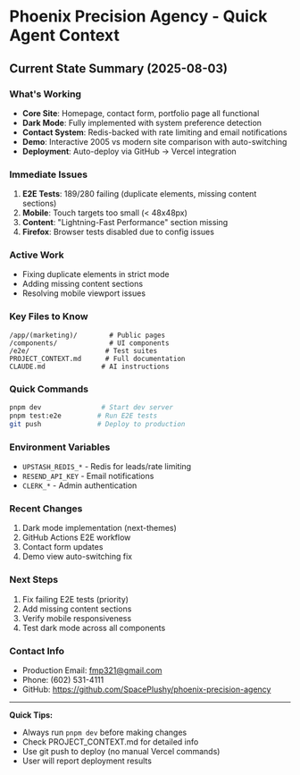 # Phoenix Precision Agency - Quick Agent Context

## Current State Summary (2025-08-03)

### What's Working
- **Core Site**: Homepage, contact form, portfolio page all functional
- **Dark Mode**: Fully implemented with system preference detection
- **Contact System**: Redis-backed with rate limiting and email notifications
- **Demo**: Interactive 2005 vs modern site comparison with auto-switching
- **Deployment**: Auto-deploy via GitHub → Vercel integration

### Immediate Issues
1. **E2E Tests**: 189/280 failing (duplicate elements, missing content sections)
2. **Mobile**: Touch targets too small (< 48x48px)
3. **Content**: "Lightning-Fast Performance" section missing
4. **Firefox**: Browser tests disabled due to config issues

### Active Work
- Fixing duplicate elements in strict mode
- Adding missing content sections
- Resolving mobile viewport issues

### Key Files to Know
```
/app/(marketing)/        # Public pages
/components/             # UI components
/e2e/                   # Test suites
PROJECT_CONTEXT.md      # Full documentation
CLAUDE.md              # AI instructions
```

### Quick Commands
```bash
pnpm dev               # Start dev server
pnpm test:e2e         # Run E2E tests
git push              # Deploy to production
```

### Environment Variables
- `UPSTASH_REDIS_*` - Redis for leads/rate limiting
- `RESEND_API_KEY` - Email notifications
- `CLERK_*` - Admin authentication

### Recent Changes
1. Dark mode implementation (next-themes)
2. GitHub Actions E2E workflow
3. Contact form updates
4. Demo view auto-switching fix

### Next Steps
1. Fix failing E2E tests (priority)
2. Add missing content sections
3. Verify mobile responsiveness
4. Test dark mode across all components

### Contact Info
- Production Email: fmp321@gmail.com
- Phone: (602) 531-4111
- GitHub: https://github.com/SpacePlushy/phoenix-precision-agency

---
**Quick Tips:**
- Always run `pnpm dev` before making changes
- Check PROJECT_CONTEXT.md for detailed info
- Use git push to deploy (no manual Vercel commands)
- User will report deployment results